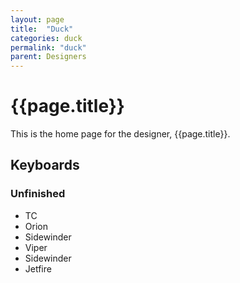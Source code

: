 ```yaml
---
layout: page
title:  "Duck"
categories: duck
permalink: "duck"
parent: Designers
---
```

# {{page.title}}

This is the home page for the designer, {{page.title}}.

## Keyboards

### Unfinished

- TC
- Orion
- Sidewinder
- Viper
- Sidewinder
- Jetfire
